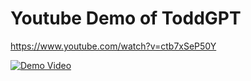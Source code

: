 # Youtube Demo of ToddGPT

https://www.youtube.com/watch?v=ctb7xSeP50Y


[![Demo Video](https://img.youtube.com/vi/ctb7xSeP50Y/hqdefault.jpg)](https://www.youtube.com/watch?v=ctb7xSeP50Y)
